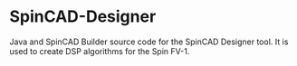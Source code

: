 SpinCAD-Designer
================

Java and SpinCAD Builder source code for the SpinCAD Designer tool.  It is used to create DSP algorithms for the Spin FV-1.
